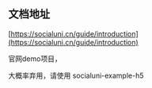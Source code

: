 ## 文档地址

[https://socialuni.cn/guide/introduction](https://socialuni.cn/guide/introduction)

官网demo项目，

大概率弃用，请使用 socialuni-example-h5

